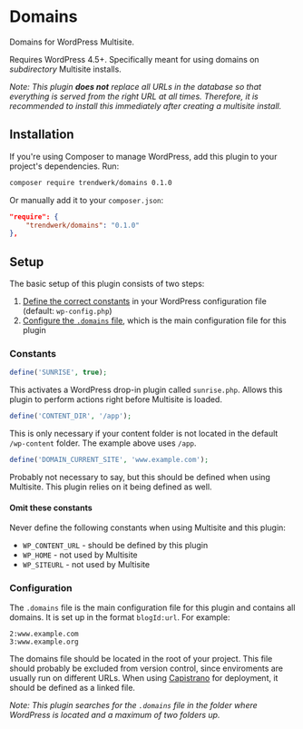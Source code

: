 # Domains
Domains for WordPress Multisite. 

Requires WordPress 4.5+. Specifically meant for using domains on *subdirectory* Multisite installs.

_Note: This plugin **does not** replace all URLs in the database so that everything is served from the right URL at all times. Therefore, it is recommended to install this immediately after creating a multisite install._

## Installation
If you're using Composer to manage WordPress, add this plugin to your project's dependencies. Run:
```sh
composer require trendwerk/domains 0.1.0
```

Or manually add it to your `composer.json`:
```json
"require": {
	"trendwerk/domains": "0.1.0"
},
```

## Setup
The basic setup of this plugin consists of two steps:

1. [Define the correct constants](#constants) in your WordPress configuration file (default: `wp-config.php`)
2. [Configure the `.domains` file](#configuration), which is the main configuration file for this plugin

### Constants

```php
define('SUNRISE', true);
```

This activates a WordPress drop-in plugin called `sunrise.php`. Allows this plugin to perform actions right before Multisite is loaded.

```php
define('CONTENT_DIR', '/app');
```

This is only necessary if your content folder is not located in the default `/wp-content` folder. The example above uses `/app`.

```php
define('DOMAIN_CURRENT_SITE', 'www.example.com');
```

Probably not necessary to say, but this should be defined when using Multisite. This plugin relies on it being defined as well.

#### Omit these constants

Never define the following constants when using Multisite and this plugin:

- `WP_CONTENT_URL` - should be defined by this plugin
- `WP_HOME` - not used by Multisite
- `WP_SITEURL` - not used by Multisite

### Configuration

The `.domains` file is the main configuration file for this plugin and contains all domains. It is set up in the format `blogId:url`. For example:

```
2:www.example.com
3:www.example.org
```

The domains file should be located in the root of your project. This file should probably be excluded from version control, since enviroments are usually run on different URLs. When using [Capistrano](http://capistranorb.com/) for deployment, it should be defined as a linked file.

_Note: This plugin searches for the `.domains` file in the folder where WordPress is located and a maximum of two folders up._
